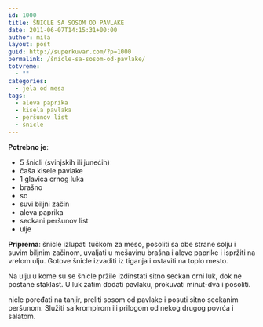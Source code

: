 ```yaml
---
id: 1000
title: ŠNICLE SA SOSOM OD PAVLAKE
date: 2011-06-07T14:15:31+00:00
author: mila
layout: post
guid: http://superkuvar.com/?p=1000
permalink: /šnicle-sa-sosom-od-pavlake/
totvreme:
  - ""
categories:
  - jela od mesa
tags:
  - aleva paprika
  - kisela pavlaka
  - peršunov list
  - šnicle
---
```

**Potrebno je**:

  * 5 šnicli (svinjskih ili junećih)
  * čaša kisele pavlake
  * 1 glavica crnog luka
  * brašno
  * so
  * suvi biljni začin
  * aleva paprika
  * seckani peršunov list
  * ulje

**Priprema**: šnicle izlupati tučkom za meso, posoliti sa obe strane solju i suvim biljnim začinom, uvaljati u mešavinu brašna i aleve paprike i ispržiti na vrelom ulju. Gotove šnicle izvaditi iz tiganja i ostaviti na toplo mesto.

Na ulju u kome su se šnicle pržile izdinstati sitno seckan crni luk, dok ne postane staklast. U luk zatim dodati pavlaku, prokuvati minut-dva i posoliti.

 nicle poređati na tanjir, preliti sosom od pavlake i posuti sitno seckanim peršunom. Služiti sa krompirom ili prilogom od nekog drugog povrća i salatom.
